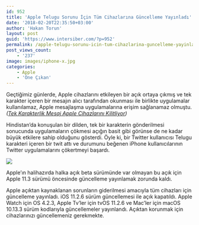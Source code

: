 ```yaml
---
id: 952
title: 'Apple Telugu Sorunu İçin Tüm Cihazlarına Güncelleme Yayınladı'
date: '2018-02-20T22:35:50+03:00'
author: 'Hakan Torun'
layout: post
guid: 'https://www.intersiber.com/?p=952'
permalink: /apple-telugu-sorunu-icin-tum-cihazlarina-guncelleme-yayinladi/
post_views_count:
    - '237'
image: images/iphone-x.jpg
categories:
    - Apple
    - 'Öne Çıkan'
---
```


Geçtiğimiz günlerde, Apple cihazlarını etkileyen bir açık ortaya çıkmış ve tek karakter içeren bir mesajın alıcı tarafından okunması ile birlikte uygulamalar kullanılamaz, Apple mesajlaşma uygulamalarına erişim sağlanamaz olmuştu. *([Tek Karakterlik Mesaj Apple Cihazlarını Kilitliyor](https://www.intersiber.com/tek-karakterlik-mesaj-apple-cihazlarini-kilitliyor/))*

Hindistan’da konuşulan bir dilden, tek bir karakterin gönderilmesi sonucunda uygulamaların çökmesi açığın basit gibi görünse de ne kadar büyük etkilere sahip olduğunu gösterdi. Öyle ki, bir Twitter kullanıcısı Telugu karakteri içeren bir twit attı ve durumunu beğenen iPhone kullanıcılarının Twitter uygulamalarını çökertmeyi başardı.

![](https://www.intersiber.comimages/telugu-bug-twitter.jpg)

Apple’ın halihazırda halka açık beta sürümünde var olmayan bu açık için Apple 11.3 sürümü öncesinde güncelleme yayınlamak zorunda kaldı.

Apple açıktan kaynaklanan sorunların giderilmesi amacıyla tüm cihazları için güncelleme yayınladı. iOS 11.2.6 sürüm güncellemesi ile açık kapatıldı. Apple Watch için OS 4.2.3, Apple Tv’ler için tvOS 11.2.6 ve Mac’ler için macOS 10.13.3 sürüm kodlarıyla güncellemeler yayınlandı. Açıktan korunmak için cihazlarınızı güncellemeniz gerekmekte.